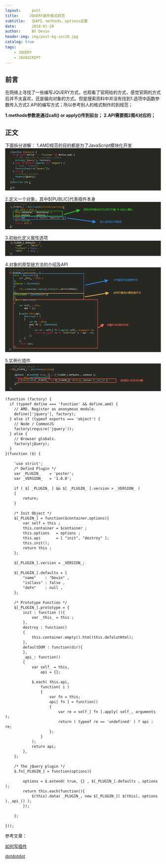 ```yaml
---
layout:     post
title:     JQUERY插件格式规范
subtitle:   含API、methods、options设置 
date:       2018-01-20
author:     BY Devin
header-img: img/post-bg-ios10.jpg
catalog: true
tags:
    - JQUERY
    - JAVASCRIPT
---
```



## 前言

在网络上寻找了一些编写JQUERY方式，也观看了官网给的方式，感觉官网的方式后并不太喜欢，还是偏向对象的方式。但是搜索资料中并没有找到1.选项中函数参数传入方式2.API的编写方式；所以参考别人的格式制作的到规范；

**1.methods参数是通过call() or apply()传到前台；**
**2.API需要图2图4对应的；**

## 正文

下面拆分讲解：
1.AMD规范的目的都是为了JavaScript模块化开发
![](/img/pubilc/plugin-0.jpg)

2.定义一个对象，其中$[PUBLIC]代表插件本身
![](/img/pubilc/plugin-1.jpg)

3.初始化定义属性选项
![](/img/pubilc/plugin-2.jpg)

4.对象的原型链方法的介绍及API
![](/img/pubilc/plugin-3.jpg)

5.实例化插件
![](/img/pubilc/plugin-4.jpg)

```
(function (factory) {
  if (typeof define === 'function' && define.amd) {
    // AMD. Register as anonymous module.
    define(['jquery'], factory);
  } else if (typeof exports === 'object') {
    // Node / CommonJS
    factory(require('jquery'));
  } else {
    // Browser globals.
    factory(jQuery);
  }
}(function ($) {

    'use strict';
    /* Defind Plugin */
    var _PLUGIN_    = 'poster';
    var _VERSION_   = '1.0.0';

    if ( $[ _PLUGIN_ ] && $[ _PLUGIN_ ].version > _VERSION_ )
    {
        return;
    }

    /* Init Object */
    $[_PLUGIN_] = function($container,options){
        var self = this ;
        this.container = $container ;
        this.options   = options ;
        this.api       = [ "init", "destroy" ];
        this.init();
        return this ;
    };

    $[_PLUGIN_].version = _VERSION_;

    $[_PLUGIN_].defaults = {
        "name"    : "Devin" ,
        "isClass" : false , 
        "doFn"    : null ,
    }; 

    /* Prototype Function */
    $[_PLUGIN_].prototype = {
        init : function (){
            var _this_ = this ;
        },
        destroy : function()
        {
            this.container.empty().html(this.defalutHtml);
        },    
        defaultDOM : function(dir){
        },  
        _api_: function()
        {
            var self_ = this,
                api = {};

            $.each( this.api,
                function( i )
                {
                    var fn = this;
                    api[ fn ] = function()
                    {   
                        var re = self_[ fn ].apply( self_, arguments );
                        return ( typeof re == 'undefined' ) ? api : re;
                    };
                }
            );
            return api;
        },
    };

    /* The jQuery plugin */
    $.fn[_PLUGIN_] = function(options){

        options = $.extend( true, {} , $[_PLUGIN_].defaults , options );
        return this.each(function(){
            $(this).data( _PLUGIN_, new $[_PLUGIN_]( $(this), options )._api_() );
        });

    };

}));
```
参考文章：

[如何写插件](http://blog.csdn.net/caiwanxia1/article/details/53079408)

[dotdotdot](http://dotdotdot.frebsite.nl/)
